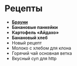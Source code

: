 # Рецепты

- [**Брауни**](brownie.md)
- **Банановые панкейки**
- **Картофель «Айдахо»**
- **Банановый хлеб**
- Новый рецепт
- Молоко с хлебом для клона
- Горячий чай основная ветка
- Вкусный суп для http
